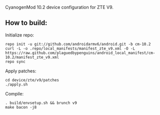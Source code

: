 CyanogenMod 10.2 device configuration for ZTE V9.


How to build:
-------------

Initialize repo:

    repo init -u git://github.com/androidarmv6/android.git -b cm-10.2
    curl -L -o .repo/local_manifests/manifest_zte_v9.xml -O -L https://raw.github.com/plaguedbypenguins/android_local_manifest/cm-10.2/manifest_zte_v9.xml
    repo sync

Apply patches:

    cd device/zte/v9/patches
    ./apply.sh

Compile:

    . build/envsetup.sh && brunch v9
    make bacon -j8

